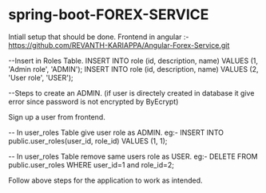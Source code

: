 # spring-boot-FOREX-SERVICE

Intiall setup that should be done. 
Frontend in angular :- https://github.com/REVANTH-KARIAPPA/Angular-Forex-Service.git



--Insert in Roles Table.
INSERT INTO role (id, description, name) VALUES (1, 'Admin role', 'ADMIN');
INSERT INTO role (id, description, name) VALUES (2, 'User role', 'USER');


--Steps to create an ADMIN. (if user is directely created in database it give error since password is not encrypted by ByEcrypt)


Sign up a user from frontend.


-- In user_roles Table give user role as ADMIN.
eg:-
INSERT INTO public.user_roles(user_id, role_id)
VALUES (1, 1);

-- In user_roles Table remove same users role as USER.
eg:-
DELETE FROM public.user_roles
WHERE user_id=1 and role_id=2;

Follow above steps for the application to work as intended.

